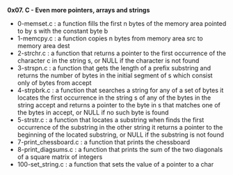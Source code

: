 **0x07. C - Even more pointers, arrays and strings**
* 0-memset.c : a function fills the first n bytes of the memory area pointed to by s with the constant byte b
* 1-memcpy.c : a function copies n bytes from memory area src to memory area dest
* 2-strchr.c : a function that returns a pointer to the first occurrence of the character c in the string s, or NULL if the character is not found
* 3-strspn.c : a function that gets the length of a prefix substring and returns the number of bytes in the initial segment of s which consist only of bytes from accept
* 4-strpbrk.c : a function that searches a string for any of a set of bytes it locates the first occurrence in the string s of any of the bytes in the string accept and returns a pointer to the byte in s that matches one of the bytes in accept, or NULL if no such byte is found
* 5-strstr.c : a function that locates a substring when finds the first occurrence of the substring in the other string it returns a pointer to the beginning of the located substring, or NULL if the substring is not found
* 7-print_chessboard.c : a function that prints the chessboard
* 8-print_diagsums.c : a function that prints the sum of the two diagonals of a square matrix of integers
* 100-set_string.c : a function that sets the value of a pointer to a char
